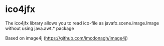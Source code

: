 # ico4jfx

The ico4jfx library allows you to read ico-file as javafx.scene.image.Image without using java.awt.* package

Based on image4j (https://github.com/imcdonagh/image4j) 